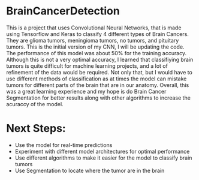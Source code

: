 # BrainCancerDetection
This is a project that uses Convolutional Neural Networks, that is made using Tensorflow and Keras to classify 4 different types of Brain Cancers. They are glioma tumors,  meningioma tumors, no tumors, and pituitary tumors. This is the initial version of my CNN, I will be updating the code. The performance of this model was about 50% for the training accuracy. Although this is not a very optimal accuracy, I learned that classifiying brain tumors is quite difficult for machine learning projects, and a lot of refinement of the data would be required. Not only that, but I would have to use different methods of classification as at times the model can mistake tumors for different parts of the brain that are in our anatomy. Overall, this was a great learning experience and my hope is do Brain Cancer Segmentation for better results along with other algorithms to increase the acuraccy of the model.


# Next Steps:

- Use the model for real-time predictions
- Experiment with different model architectures for optimal performance
- Use different algorithms to make it easier for the model to classify brain tumors
- Use Segmentation to locate where the tumor are in the brain 
